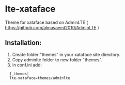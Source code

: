 # lte-xataface
Theme for xataface based on AdminLTE ( https://github.com/almasaeed2010/AdminLTE )

## Installation:
1. Create folder "themes" in your xataface site directory.
2. Copy adminlte folder to new folder "themes".
3. In conf.ini add:
```
  [_themes]
  lte-xataface=themes/adminlte
```
